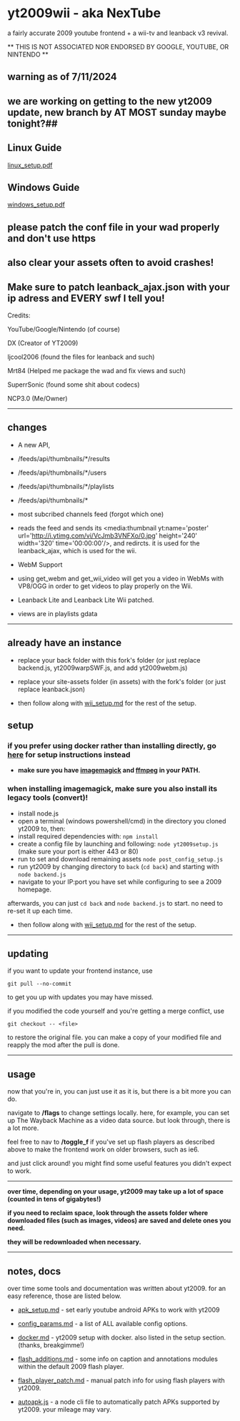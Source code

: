 # yt2009wii - aka NexTube

a fairly accurate 2009 youtube frontend + a wii-tv and leanback v3 revival.

**
THIS IS NOT ASSOCIATED NOR ENDORSED BY GOOGLE, YOUTUBE, OR NINTENDO
**

## warning as of 7/11/2024 ##
## we are working on getting to the new yt2009 update, new branch by AT MOST sunday maybe tonight?##

## Linux Guide ##

[linux_setup.pdf](linux_setup.pdf)

## Windows Guide ##

[windows_setup.pdf](windows_setup.pdf)

## please patch the conf file in your wad properly and don't use https ##

## also clear your assets often to avoid crashes! 

## Make sure to patch leanback_ajax.json with your ip adress and EVERY swf I tell you!

Credits:

YouTube/Google/Nintendo (of course)

DX (Creator of YT2009)

ljcool2006 (found the files for leanback and such)

Mrt84 (Helped me package the wad and fix views and such)

SuperrSonic (found some shit about codecs)

NCP3.0 (Me/Owner)

---

## changes

- A new API,

- /feeds/api/thumbnails/*/results 

- /feeds/api/thumbnails/*/users

- /feeds/api/thumbnails/*/playlists

- /feeds/api/thumbnails/*

- most subcribed channels feed (forgot which one)

- reads the feed and sends its <media:thumbnail yt:name='poster' url='http://i.ytimg.com/vi/VcJmb3VNFXo/0.jpg' height='240' width='320' time='00:00:00'/>, and redircts.
it is used for the leanback_ajax, which is used for the wii.

- WebM Support 

- using get_webm and get_wii_video will get you a video in WebMs with VP8/OGG in order to get videos to play properly on the Wii.

- Leanback Lite and Leanback Lite Wii patched.

- views are in playlists gdata

---

## already have an instance 

- replace your back folder with this fork's folder (or just replace backend.js, yt2009warpSWF.js, and add yt2009webm.js)
- replace your site-assets folder (in assets) with the fork's folder (or just replace leanback.json)

- then follow along with [wii_setup.md](wii_setup.md) for the rest of the setup.

## setup
### if you prefer using docker rather than installing directly, go [here](docker.md) for setup instructions instead

- **make sure you have [imagemagick](https://imagemagick.org/) and [ffmpeg](https://ffmpeg.org/) in your PATH.**

### when installing imagemagick, make sure you also install its legacy tools (convert)! 

- install node.js
- open a terminal (windows powershell/cmd) in the directory you cloned yt2009 to, then:
- install required dependencies with: `npm install`
- create a config file by launching and following: `node yt2009setup.js` (make sure your port is either 443 or 80)
- run to set and download remaining assets `node post_config_setup.js` 
- run yt2009 by changing directory to `back` (`cd back`) and starting with `node backend.js`
- navigate to your IP:port you have set while configuring to see a 2009 homepage.

afterwards, you can just `cd back` and `node backend.js` to start. no need to re-set it up each time.

- then follow along with [wii_setup.md](wii_setup.md) for the rest of the setup.

---

## updating

if you want to update your frontend instance, use

```
git pull --no-commit
```

to get you up with updates you may have missed.

if you modified the code yourself and you're getting a merge conflict, use

```
git checkout -- <file>
```

to restore the original file. you can make a copy of your modified file and reapply the mod after the pull is done.

---

## usage

now that you're in, you can just use it as it is, but there is a bit more you can do.

navigate to **/flags** to change settings locally. here, for example, you can set up The Wayback Machine as a video data source. but look through, there is a lot more.

feel free to nav to **/toggle_f** if you've set up flash players as described above to make the frontend work on older browsers, such as ie6.

and just click around! you might find some useful features you didn't expect to work.

---

**over time, depending on your usage, yt2009 may take up a lot of space (counted in tens of gigabytes!)**

**if you need to reclaim space, look through the assets folder where downloaded files (such as images, videos) are saved and delete ones you need.**

**they will be redownloaded when necessary.**

---

## notes, docs

over time some tools and documentation was written about yt2009. for an easy reference, those are listed below.

- [apk_setup.md](apk_setup.md) - set early youtube android APKs to work with yt2009
- [config_params.md](config_params.md) - a list of ALL available config options.
- [docker.md](docker.md) - yt2009 setup with docker. also listed in the setup section. (thanks, breakgimme!)
- [flash_additions.md](flash_additions.md) - some info on caption and annotations modules within the default 2009 flash player.
- [flash_player_patch.md](flash_player_patch.md) - manual patch info for using flash players with yt2009.


- [autoapk.js](autoapk.js) - a node cli file to automatically patch APKs supported by yt2009. your mileage may vary.
